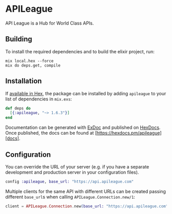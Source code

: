 # APILeague

API League is a Hub for World Class APIs.

## Building

To install the required dependencies and to build the elixir project, run:

```console
mix local.hex --force
mix do deps.get, compile
```

## Installation

If [available in Hex][], the package can be installed by adding `apileague` to
your list of dependencies in `mix.exs`:

```elixir
def deps do
  [{:apileague, "~> 1.6.3"}]
end
```

Documentation can be generated with [ExDoc][] and published on [HexDocs][]. Once published, the docs can be found at
[https://hexdocs.pm/apileague][docs].

## Configuration

You can override the URL of your server (e.g. if you have a separate development and production server in your
configuration files).

```elixir
config :apileague, base_url: "https://api.apileague.com"
```

Multiple clients for the same API with different URLs can be created passing different `base_url`s when calling
`APILeague.Connection.new/1`:

```elixir
client = APILeague.Connection.new(base_url: "https://api.apileague.com")
```

[exdoc]: https://github.com/elixir-lang/ex_doc
[hexdocs]: https://hexdocs.pm
[available in hex]: https://hex.pm/docs/publish
[docs]: https://hexdocs.pm/apileague
